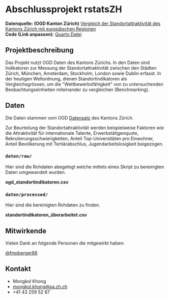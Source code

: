 # Abschlussprojekt rstatsZH

**Datenquelle: (OGD Kanton Zürich)** [Vergleich der Standortattraktivität des Kantons Zürich mit europäischen Regionen](https://www.zh.ch/de/politik-staat/statistik-daten/datenkatalog.html#/datasets/2423@awi-kanton-zuerich)  
**Code (Link anpassen)**: [Quarto Datei](https://github.com/rstatszh-k009/projekt-mongkol-khong/blob/master/docs/index.qmd)

## Projektbeschreibung

Das Projekt nutzt OGD Daten des Kantons Zürichs. In den Daten sind Indikatoren zur Messung der Standortattraktivität zwischen den Städten Zürich, München, Amsterdam, Stockholm, London sowie Dublin erfasst. In der heutigen Weltordnung, dienen Standortindikatoren als Vergleichsgrössen, um die "Wettbewerbsfähigkeit" von zu untersuchenden Beobachtungseinheiten miteinander zu vergleichen (Benchmarking). 

## Daten

Die Daten stammen vom OGD [Datensatz](https://www.zh.ch/de/politik-staat/statistik-daten/datenkatalog.html#/datasets/2423@awi-kanton-zuerich) des Kantons Zürich. 

Zur Beurteilung der Standortattraktivität werden beispielweise Faktoren wie die Attraktivität für internationale Talente, Erwerbstätigenquote, Rekrutierungsschwierigkeiten, Anteil Top-Universitäten pro Einwohner, Anteil Bevölkerung mit Tertiärabschlus, Jugendarbeitslosigkeit beigezogen.

### `daten/raw/`

Hier sind die Rohdaten abegelegt welche mittels eines Skript zu bereinigten Daten umgewandelt wurden. 

**ogd_standortindikatoren.csv**

### `daten/processed/`

Hier sind die bereinigten Rohdaten zu finden. 

**standortindikatoren_überarbeitet.csv**

## Mitwirkende

Vielen Dank an folgende Personen die mitgewirkt haben: 

[@fmpberger88](https://github.com/fmpberger88)

## Kontakt

- Mongkol Khong
- mongkol.khong@sa.zh.ch
- +41 43 259 52 87